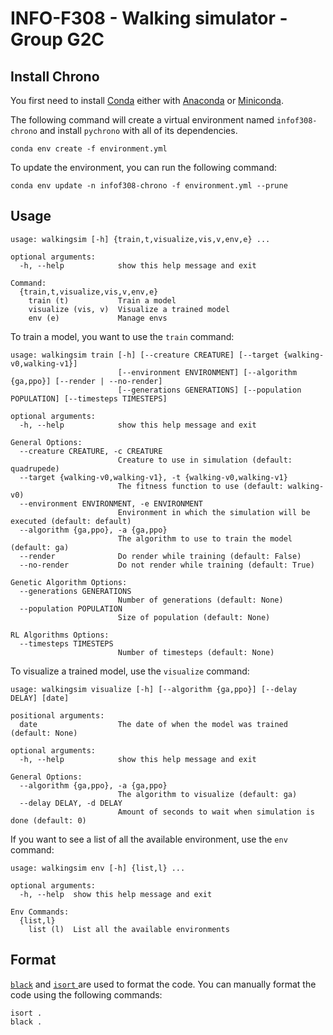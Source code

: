# INFO-F308 - Walking simulator - Group G2C

## Install Chrono
 
You first need to install [Conda](https://docs.conda.io/en/main/index.html) either with [Anaconda](https://docs.anaconda.com/anaconda/install/index.html) or [Miniconda](https://docs.conda.io/en/main/miniconda.html).

The following command will create a virtual environment named `infof308-chrono` and install `pychrono` with all of its dependencies.

```shell
conda env create -f environment.yml
```

To update the environment, you can run the following command:

```shell
conda env update -n infof308-chrono -f environment.yml --prune
```

## Usage

```plaintext
usage: walkingsim [-h] {train,t,visualize,vis,v,env,e} ...

optional arguments:
  -h, --help            show this help message and exit

Command:
  {train,t,visualize,vis,v,env,e}
    train (t)           Train a model
    visualize (vis, v)  Visualize a trained model
    env (e)             Manage envs
```

To train a model, you want to use the `train` command:
```plaintext
usage: walkingsim train [-h] [--creature CREATURE] [--target {walking-v0,walking-v1}]
                        [--environment ENVIRONMENT] [--algorithm {ga,ppo}] [--render | --no-render]
                        [--generations GENERATIONS] [--population POPULATION] [--timesteps TIMESTEPS]

optional arguments:
  -h, --help            show this help message and exit

General Options:
  --creature CREATURE, -c CREATURE
                        Creature to use in simulation (default: quadrupede)
  --target {walking-v0,walking-v1}, -t {walking-v0,walking-v1}
                        The fitness function to use (default: walking-v0)
  --environment ENVIRONMENT, -e ENVIRONMENT
                        Environment in which the simulation will be executed (default: default)
  --algorithm {ga,ppo}, -a {ga,ppo}
                        The algorithm to use to train the model (default: ga)
  --render              Do render while training (default: False)
  --no-render           Do not render while training (default: True)

Genetic Algorithm Options:
  --generations GENERATIONS
                        Number of generations (default: None)
  --population POPULATION
                        Size of population (default: None)

RL Algorithms Options:
  --timesteps TIMESTEPS
                        Number of timesteps (default: None)
```

To visualize a trained model, use the `visualize` command:
```plaintext
usage: walkingsim visualize [-h] [--algorithm {ga,ppo}] [--delay DELAY] [date]

positional arguments:
  date                  The date of when the model was trained (default: None)

optional arguments:
  -h, --help            show this help message and exit

General Options:
  --algorithm {ga,ppo}, -a {ga,ppo}
                        The algorithm to visualize (default: ga)
  --delay DELAY, -d DELAY
                        Amount of seconds to wait when simulation is done (default: 0)
```

If you want to see a list of all the available environment, use the `env` command:
```plaintext
usage: walkingsim env [-h] {list,l} ...

optional arguments:
  -h, --help  show this help message and exit

Env Commands:
  {list,l}
    list (l)  List all the available environments
```

## Format

[`black`](https://github.com/psf/black) and [`isort` ](https://github.com/PyCQA/isort) are used to format the code. You can manually format the code using the following commands:
```
isort .
black .
```
